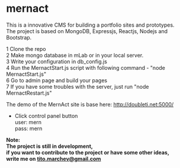 # mernact
This is a innovative CMS for building a portfolio sites and prototypes. <br>
The project is based on MongoDB, Expressjs, Reactjs, Nodejs and Bootstrap. <br>

1 Clone the repo <br>
2 Make mongo database in mLab or in your local server.  <br>
3 Write your configuration in db_config.js  <br>
4 Run the MernactStart.js script with following command - "node MernactStart.js"  <br>
6 Go to admin page and build your pages  <br>
7 If you have some troubles with the server, just run "node MernactRestart.js" <br>

The demo of the MernAct site is base here: http://doubleti.net:5000/
 - Click control panel button<br>
 user: mern<br>
 pass: mern<br>

<b>Note<b>:<br>
The project is still in development,<br>
if you want to contribute to the project or have some other ideas,<br>
write me on tito.marchev@gmail.com
